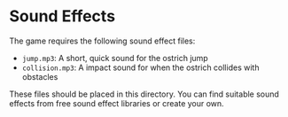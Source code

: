 # Sound Effects

The game requires the following sound effect files:

- `jump.mp3`: A short, quick sound for the ostrich jump
- `collision.mp3`: A impact sound for when the ostrich collides with obstacles

These files should be placed in this directory. You can find suitable sound effects from free sound effect libraries or create your own.
